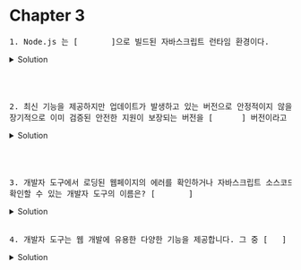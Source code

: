 # Chapter 3

<pre>1. Node.js 는 [       ]으로 빌드된 자바스크립트 런타임 환경이다. 
</pre>

   <details>
      <summary>Solution</summary>
        <strong>V8 엔진</strong>: 웹 브라우저를 만드는데 기반을 제공하는 오픈 소스 자바스크립트 엔진, 구글 크롬, 안드로이드 브라우저에 탑재되어있다. 
        
   </details>

<br>
<br>
<br>

<pre>2. 최신 기능을 제공하지만 업데이트가 발생하고 있는 버전으로 안정적이지 않을 수 있는 Current 버전이 있고, <br>장기적으로 이미 검증된 안전한 지원이 보장되는 버전을 [      ] 버전이라고 한다.
</pre>

   <details>
      <summary>Solution</summary>
        <strong>LTS</strong>: Long Term Supported 
        
   </details>

<br>
<br>
<br>

<pre>3. 개발자 도구에서 로딩된 웹페이지의 에러를 확인하거나 자바스크립트 소스코드에 작성한 console.log 메서드의 실행 결과를<br>확인할 수 있는 개발자 도구의 이름은? [       ]
</pre>

   <details>
      <summary>Solution</summary>
        <strong>Console 패널</strong>
        
   </details> 
   
<br>

<pre>4. 개발자 도구는 웹 개발에 유용한 다양한 기능을 제공합니다. 그 중 [   ] 패널은 로딩된 웹페이지의 DOM과 CSS를 편집해서 렌더링된 뷰를 확인해 볼 수 있습니다. 단, 편집한 내용이 저장되지 않으며 웹페이지가 의도된 대로 렌더링되지 않았다면 이 패널을 확인해 유용한 힌트를 얻을 수 있습니다.
</pre>

<details>
   <summary>Solution</summary>
      <strong>Elements</strong>
</details>

<br>
